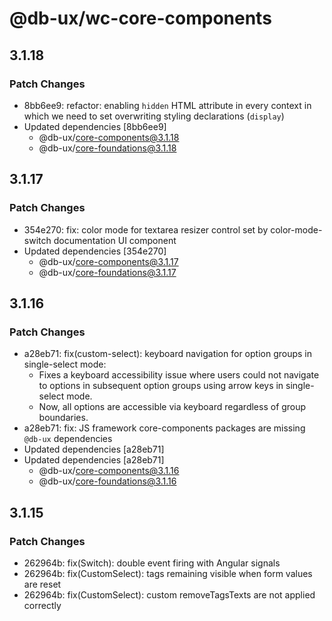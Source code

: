 # @db-ux/wc-core-components

## 3.1.18

### Patch Changes

- 8bb6ee9: refactor: enabling `hidden` HTML attribute in every context in which we need to set overwriting styling declarations (`display`)
- Updated dependencies [8bb6ee9]
  - @db-ux/core-components@3.1.18
  - @db-ux/core-foundations@3.1.18

## 3.1.17

### Patch Changes

- 354e270: fix: color mode for textarea resizer control set by color-mode-switch documentation UI component
- Updated dependencies [354e270]
  - @db-ux/core-components@3.1.17
  - @db-ux/core-foundations@3.1.17

## 3.1.16

### Patch Changes

- a28eb71: fix(custom-select): keyboard navigation for option groups in single-select mode:
  - Fixes a keyboard accessibility issue where users could not navigate to options in subsequent option groups using arrow keys in single-select mode.
  - Now, all options are accessible via keyboard regardless of group boundaries.
- a28eb71: fix: JS framework core-components packages are missing `@db-ux` dependencies
- Updated dependencies [a28eb71]
- Updated dependencies [a28eb71]
  - @db-ux/core-components@3.1.16
  - @db-ux/core-foundations@3.1.16

## 3.1.15

### Patch Changes

- 262964b: fix(Switch): double event firing with Angular signals
- 262964b: fix(CustomSelect): tags remaining visible when form values are reset
- 262964b: fix(CustomSelect): custom removeTagsTexts are not applied correctly
